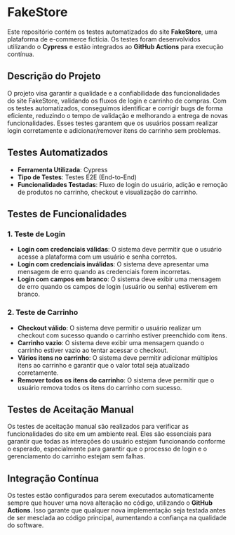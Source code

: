 # FakeStore

Este repositório contém os testes automatizados do site **FakeStore**, uma plataforma de e-commerce fictícia. Os testes foram desenvolvidos utilizando o **Cypress** e estão integrados ao **GitHub Actions** para execução contínua.

## Descrição do Projeto

O projeto visa garantir a qualidade e a confiabilidade das funcionalidades do site FakeStore, validando os fluxos de login e carrinho de compras. Com os testes automatizados, conseguimos identificar e corrigir bugs de forma eficiente, reduzindo o tempo de validação e melhorando a entrega de novas funcionalidades. Esses testes garantem que os usuários possam realizar login corretamente e adicionar/remover itens do carrinho sem problemas.

## Testes Automatizados

- **Ferramenta Utilizada**: Cypress
- **Tipo de Testes**: Testes E2E (End-to-End)
- **Funcionalidades Testadas**: Fluxo de login do usuário, adição e remoção de produtos no carrinho, checkout e visualização do carrinho.

## Testes de Funcionalidades

### 1. Teste de Login
- **Login com credenciais válidas**: O sistema deve permitir que o usuário acesse a plataforma com um usuário e senha corretos.
- **Login com credenciais inválidas**: O sistema deve apresentar uma mensagem de erro quando as credenciais forem incorretas.
- **Login com campos em branco**: O sistema deve exibir uma mensagem de erro quando os campos de login (usuário ou senha) estiverem em branco.

### 2. Teste de Carrinho
- **Checkout válido**: O sistema deve permitir o usuário realizar um checkout com sucesso quando o carrinho estiver preenchido com itens.
- **Carrinho vazio**: O sistema deve exibir uma mensagem quando o carrinho estiver vazio ao tentar acessar o checkout.
- **Vários itens no carrinho**: O sistema deve permitir adicionar múltiplos itens ao carrinho e garantir que o valor total seja atualizado corretamente.
- **Remover todos os itens do carrinho**: O sistema deve permitir que o usuário remova todos os itens do carrinho com sucesso.

## Testes de Aceitação Manual

Os testes de aceitação manual são realizados para verificar as funcionalidades do site em um ambiente real. Eles são essenciais para garantir que todas as interações do usuário estejam funcionando conforme o esperado, especialmente para garantir que o processo de login e o gerenciamento do carrinho estejam sem falhas.

## Integração Contínua

Os testes estão configurados para serem executados automaticamente sempre que houver uma nova alteração no código, utilizando o **GitHub Actions**. Isso garante que qualquer nova implementação seja testada antes de ser mesclada ao código principal, aumentando a confiança na qualidade do software.
